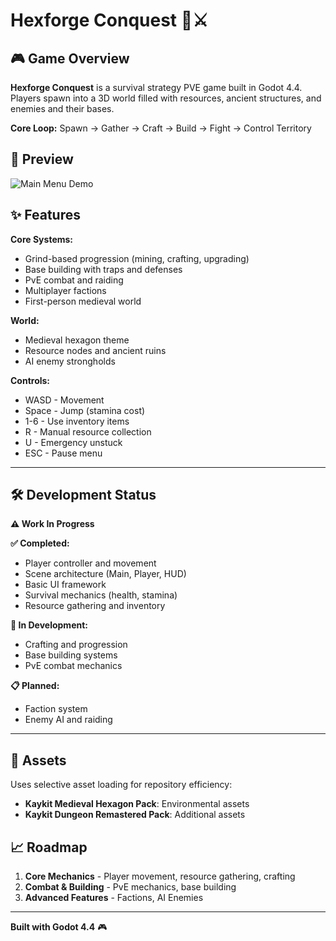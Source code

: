 # Hexforge Conquest 🏰⚔️

## 🎮 Game Overview

**Hexforge Conquest** is a survival strategy PVE game built in Godot 4.4. Players spawn into a 3D world filled with resources, ancient structures, and enemies and their bases.

**Core Loop:** Spawn → Gather → Craft → Build → Fight → Control Territory

## 📸 Preview

![Main Menu Demo](Assets/video/menu.gif)

## ✨ Features

**Core Systems:**
- Grind-based progression (mining, crafting, upgrading)
- Base building with traps and defenses
- PvE combat and raiding
- Multiplayer factions
- First-person medieval world

**World:**
- Medieval hexagon theme
- Resource nodes and ancient ruins
- AI enemy strongholds

**Controls:**
- WASD - Movement
- Space - Jump (stamina cost)
- 1-6 - Use inventory items
- R - Manual resource collection
- U - Emergency unstuck
- ESC - Pause menu

---

## 🛠️ Development Status

**⚠️ Work In Progress**

**✅ Completed:**
- Player controller and movement
- Scene architecture (Main, Player, HUD)
- Basic UI framework
- Survival mechanics (health, stamina)
- Resource gathering and inventory

**🚧 In Development:**
- Crafting and progression
- Base building systems
- PvE combat mechanics

**📋 Planned:**
- Faction system
- Enemy AI and raiding

---

## 🎨 Assets

Uses selective asset loading for repository efficiency:
- **Kaykit Medieval Hexagon Pack**: Environmental assets
- **Kaykit Dungeon Remastered Pack**: Additional assets

## 📈 Roadmap

1. **Core Mechanics** - Player movement, resource gathering, crafting
2. **Combat & Building** - PvE mechanics, base building
3. **Advanced Features** - Factions, AI Enemies

---

**Built with Godot 4.4** 🎮
